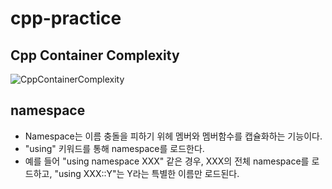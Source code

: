 # cpp-practice

## Cpp Container Complexity
![CppContainerComplexity](https://user-images.githubusercontent.com/7614353/32650460-30882162-c641-11e7-99d3-d144f47953a0.png)

## namespace
- Namespace는 이름 충돌을 피하기 위헤 멤버와 멤버함수를 캡슐화하는 기능이다.
- "using" 키워드를 통해 namespace를 로드한다. 
- 예를 들어 "using namespace XXX" 같은 경우, XXX의 전체 namespace를 로드하고,  "using XXX::Y"는 Y라는 특별한 이름만 로드된다.
